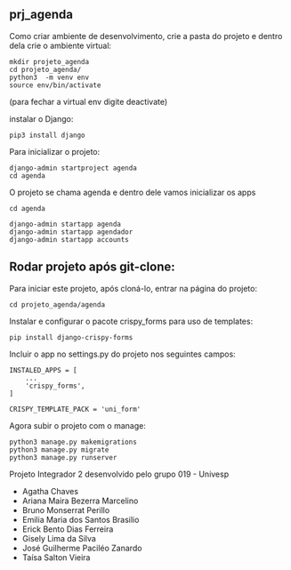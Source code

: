 <h2>prj_agenda</h2>

Como criar ambiente de desenvolvimento, crie a pasta do projeto e dentro dela crie o ambiente virtual:
``` 
mkdir projeto_agenda
cd projeto_agenda/
python3  -m venv env
source env/bin/activate
```

(para fechar a virtual env digite deactivate)

 instalar o Django:
```
pip3 install django
```
Para inicializar o projeto:
```
django-admin startproject agenda 
cd agenda
```
O projeto se chama agenda e dentro dele vamos inicializar os apps 
```
cd agenda

django-admin startapp agenda
django-admin startapp agendador
django-admin startapp accounts

```
<h2>Rodar projeto após git-clone:</h2>
Para iniciar este projeto, após cloná-lo, entrar na página do projeto:

```
cd projeto_agenda/agenda
```
Instalar e configurar o pacote crispy_forms para uso de templates:
```
pip install django-crispy-forms
```
Incluir o app no settings.py do projeto nos seguintes campos:
```
INSTALED_APPS = [
    ...
    'crispy_forms', 
]

CRISPY_TEMPLATE_PACK = 'uni_form'
```
Agora subir o projeto com o manage:
```
python3 manage.py makemigrations 
python3 manage.py migrate
python3 manage.py runserver
```

Projeto Integrador 2 desenvolvido pelo grupo 019 - Univesp
<ul>
    <li>Agatha Chaves</li>
    <li>Ariana Maira Bezerra Marcelino</li>
    <li>Bruno Monserrat Perillo</li>
    <li>Emilia Maria dos Santos Brasilio</li>
    <li>Erick Bento Dias Ferreira</li>
    <li>Gisely Lima da Silva</li>
    <li>José Guilherme Paciléo Zanardo</li>
    <li>Taísa Salton Vieira</li>
</ul>